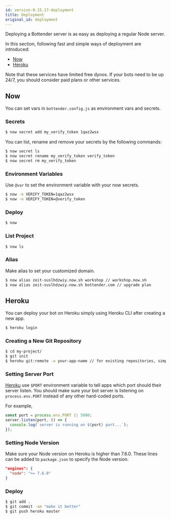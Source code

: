 ```yaml
---
id: version-0.15.17-deployment
title: Deployment
original_id: deployment
---
```


Deploying a Bottender server is as easy as deploying a regular Node server.

In this section, following fast and simple ways of deployment are introduced:

- [Now](https://zeit.co/now)
- [Heroku](https://www.heroku.com/home)

Note that these services have limited free dynos. If your bots need to be up 24/7, you should consider paid plans or other services.

## Now

You can set vars in `bottender.config.js` as environment vars and secrets.

### Secrets

```sh
$ now secret add my_verify_token 1qaz2wsx
```

You can list, rename and remove your secrets by the following commands:

```sh
$ now secret ls
$ now secret rename my_verify_token verify_token
$ now secret rm my_verify_token
```

### Environment Variables

Use `@var` to set the environment variable with your now secrets.

```sh
$ now -e VERIFY_TOKEN=1qaz2wsx
$ now -e VERIFY_TOKEN=@verify_token
```

### Deploy

```sh
$ now
```

### List Project

```sh
$ now ls
```

### Alias

Make alias to set your customized domain.

```sh
$ now alias zeit-suslhdzwiy.now.sh workshop // workshop.now.sh
$ now alias zeit-suslhdzwiy.now.sh bottender.com // upgrade plan
```

## Heroku

You can deploy your bot on Heroku simply using Heroku CLI after creating a new app.

```sh
$ heroku login
```

### Creating a New Git Repository

```sh
$ cd my-project/
$ git init
$ heroku git:remote -a your-app-name // for existing repositories, simply add heroku remote
```

### Setting Server Port

[Heroku](https://devcenter.heroku.com/articles/runtime-principles#web-servers) use `$PORT` environment variable to tell apps which port should their server listen. You should make sure your bot server is listening on `process.env.PORT` instead of any other hard-coded ports.

For example,

```js
const port = process.env.PORT || 5000;
server.listen(port, () => {
  console.log(`server is running on ${port} port...`);
});
```

### Setting Node Version

Make sure your Node version on Heroku is higher than 7.6.0. These lines can be added to `package.json` to specify the Node version.

```json
"engines": {
  "node": ">= 7.6.0"
}
```

### Deploy

```sh
$ git add .
$ git commit -am "make it better"
$ git push heroku master
```

